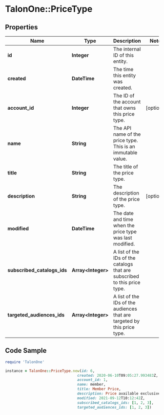 # TalonOne::PriceType

## Properties

Name | Type | Description | Notes
------------ | ------------- | ------------- | -------------
**id** | **Integer** | The internal ID of this entity. | 
**created** | **DateTime** | The time this entity was created. | 
**account_id** | **Integer** | The ID of the account that owns this price type. | [optional] 
**name** | **String** | The API name of the price type. This is an immutable value. | 
**title** | **String** | The title of the price type. | 
**description** | **String** | The description of the price type. | [optional] 
**modified** | **DateTime** | The date and time when the price type was last modified. | 
**subscribed_catalogs_ids** | **Array&lt;Integer&gt;** | A list of the IDs of the catalogs that are subscribed to this price type. | 
**targeted_audiences_ids** | **Array&lt;Integer&gt;** | A list of the IDs of the audiences that are targeted by this price type. | 

## Code Sample

```ruby
require 'TalonOne'

instance = TalonOne::PriceType.new(id: 6,
                                 created: 2020-06-10T09:05:27.993483Z,
                                 account_id: 1,
                                 name: member,
                                 title: Member Price,
                                 description: Price available exclusively to members.,
                                 modified: 2021-09-12T10:12:42Z,
                                 subscribed_catalogs_ids: [1, 2, 3],
                                 targeted_audiences_ids: [1, 2, 3])
```


